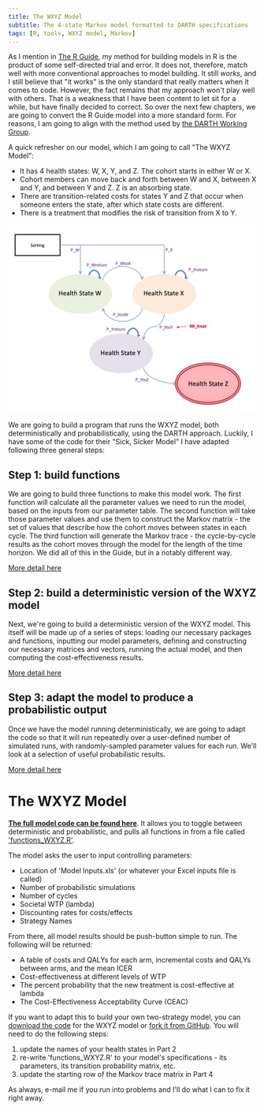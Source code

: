 ```yaml
---
title: The WXYZ Model
subtitle: The 4-state Markov model formatted to DARTH specifications
tags: [R, tools, WXYZ model, Markov]
---
```


As I mention in [The R Guide](http://healthyuncertainty.github.io/RGuide/Introduction), my method for building models in R is the product of some self-directed trial and error. It does not, therefore, match well with more conventional approaches to model building. It still *works*, and I still believe that "it works" is the only standard that really matters when it comes to code. However, the fact remains that my approach won't play well with others. That is a weakness that I have been content to let sit for a while, but have finally decided to correct. So over the next few chapters, we are going to convert the R Guide model into a more standard form. For reasons, I am going to align with the method used by [the DARTH Working Group](http://darthworkgroup.com).

A quick refresher on our model, which I am going to call "The WXYZ Model":

- It has 4 health states: W, X, Y, and Z. The cohort starts in either W or X. 
- Cohort members can move back and forth between W and X, between X and Y, and between Y and Z. Z is an absorbing state.
- There are transition-related costs for states Y and Z that occur when someone enters the state, after which state costs are different.
- There is a treatment that modifies the risk of transition from X to Y.

![A model schematic with bubbles and arrows](https://github.com/HealthyUncertainty/WXYZ-Model/blob/main/WXYZ%20Schematic.jpg?raw=true)

We are going to build a program that runs the WXYZ model, both deterministically and probabilistically, using the DARTH approach. Luckily, I have some of the code for their "Sick, Sicker Model" I have adapted following three general steps:

## Step 1: build functions

We are going to build three functions to make this model work. The first function will calculate all the parameter values we need to run the model, based on the inputs from our parameter table. The second function will take those parameter values and use them to construct the Markov matrix - the set of values that describe how the cohort moves between states in each cycle. The third function will generate the Markov trace - the cycle-by-cycle results as the cohort moves through the model for the length of the time horizon. We did all of this in the Guide, but in a notably different way.

[More detail here](WXYZ-Step1)

## Step 2: build a deterministic version of the WXYZ model

Next, we're going to build a deterministic version of the WXYZ model. This itself will be made up of a series of steps: loading our necessary packages and functions, inputting our model parameters, defining and constructing our necessary matrices and vectors, running the actual model, and then computing the cost-effectiveness results.

[More detail here](WXYZ-Step2)

## Step 3: adapt the model to produce a probabilistic output

Once we have the model running deterministically, we are going to adapt the code so that it will run repeatedly over a user-defined number of simulated runs, with randomly-sampled parameter values for each run. We'll look at a selection of useful probabilistic results.

[More detail here](WXYZ-Step3)

# The WXYZ Model

**[The full model code can be found here](https://github.com/HealthyUncertainty/healthyuncertainty.github.io/blob/master/WXYZ-Model/WXYZ%20model.Rmd)**. It allows you to toggle between deterministic and probabilistic, and pulls all functions in from a file called ['functions_WXYZ.R'](https://github.com/HealthyUncertainty/healthyuncertainty.github.io/blob/master/WXYZ-Model/functions_WXYZ.R).

The model asks the user to input controlling parameters:

- Location of 'Model Inputs.xls' (or whatever your Excel inputs file is called)
- Number of probabilistic simulations
- Number of cycles
- Societal WTP (lambda)
- Discounting rates for costs/effects
- Strategy Names

From there, all model results should be push-button simple to run. The following will be returned:

- A table of costs and QALYs for each arm, incremental costs and QALYs between arms, and the mean ICER
- Cost-effectiveness at different levels of WTP
- The percent probability that the new treatment is cost-effective at lambda
- The Cost-Effectiveness Acceptability Curve (CEAC)

If you want to adapt this to build your own two-strategy model, you can [download the code](https://drive.google.com/drive/folders/1La5HSVNhJBMOsK2f4qIq7K8_uM1vygUJ?usp=sharing) for the WXYZ model or [fork it from GitHub](https://github.com/HealthyUncertainty/WXYZ-Model). You will need to do the following steps:

1. update the names of your health states in Part 2
2. re-write 'functions_WXYZ.R' to your model's specifications - its parameters, its transition probability matrix, etc.
2. update the starting row of the Markov trace matrix in Part 4

As always, e-mail me if you run into problems and I'll do what I can to fix it right away.















